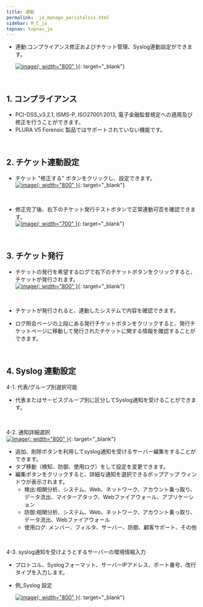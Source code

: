 ```yaml
---
title: 連動
permalink:  ja_manage_peristalsis.html
sidebar: M_C_ja
topnav: topnav_ja
---
```


- 連動:コンプライアンス修正およびチケット管理、Syslog連動設定ができます。

  [![image](/docs/images/Manual/common/manage/peristalsis/ja/1.PNG){: width="800" }](/docs/images/Manual/common/manage/peristalsis/ja/1.PNG){: target="_blank"}

 <br />

## 1. コンプライアンス
- PCI-DSS_v3.2.1, ISMS-P, ISO27001:2013, 電子金融監督規定への適用及び修正を行うことができます。   
- PLURA V5 Forensic 製品ではサポートされていない機能です。

<br />

## 2. チケット連動設定

- チケット "修正する" ボタンをクリックし、設定できます。   
  [![image](/docs/images/Manual/common/manage/peristalsis/ja/2.PNG){: width="800" }](/docs/images/Manual/common/manage/peristalsis/ja/2.PNG){: target="_blank"}

<br />

- 修正完了後、右下のチケット発行テストボタンで正常連動可否を確認できます。   
  [![image](/docs/images/Manual/common/manage/peristalsis/ja/3.PNG){: width="700" }](/docs/images/Manual/common/manage/peristalsis/ja/3.PNG){: target="_blank"}

<br />

## 3. チケット発行

- チケットの発行を希望するログで右下のチケットボタンをクリックすると、チケットが発行されます。   
  [![image](/docs/images/Manual/common/manage/peristalsis/ja/4.PNG){: width="800" }](/docs/images/Manual/common/manage/peristalsis/ja/4.PNG){: target="_blank"}

<br />

- チケットが発行されると、連動したシステムで内容を確認できます。   
  <!--[![image](/docs/images/Manual/common/manage/peristalsis/ja/5.PNG){: width="800" }](/docs/images/Manual/common/manage/peristalsis/ja/5.PNG){: target="_blank"}-->

- ログ照会ページの上段にある発行チケットボタンをクリックすると、発行チケットページに移動して発行されたチケットに関する情報を確認することができます。  
  <!--[![image](/docs/images/Manual/common/manage/peristalsis/ja/6.PNG){: width="800" }](/docs/images/Manual/common/manage/peristalsis/ja/6.PNG){: target="_blank"}-->

<br />

## 4. Syslog 連動設定

4-1. 代表/グループ別選択可能
- 代表またはサービスグループ別に区分してSyslog通知を受けることができます。

<br />

4-2. 通知詳細選択   
  [![image](/docs/images/Manual/common/manage/peristalsis/ja/7.PNG){: width="800" }](/docs/images/Manual/common/manage/peristalsis/ja/7.PNG){: target="_blank"}

- 追加、削除ボタンを利用してsyslog通知を受けるサーバー編集をすることができます。
- タブ移動（検知、防御、使用ログ）をして設定を変更できます。
- 編集ボタンをクリックすると、詳細な通知を選択できるポップアップ ウィンドウが表示されます。
   - 検出:相関分析、システム、Web、ネットワーク、アカウント乗っ取り、データ流出、マイターアタック、Webファイアウォール、アプリケーション
   - 防御:相関分析、システム、Web、ネットワーク、アカウント乗っ取り、データ流出、Webファイアウォール
   - 使用ログ: メンバー、フィルタ、サーバー、防御、顧客サポート、その他

<br />

4-3. syslog通知を受けようとするサーバーの環境情報入力
- プロトコル、Syslogフォーマット、サーバーIPアドレス、ポート番号、改行タイプを入力します。
- 例_Syslog 設定

  [![image](/docs/images/Manual/common/manage/peristalsis/ja/8.PNG){: width="800" }](/docs/images/Manual/common/manage/peristalsis/ja/8.PNG){: target="_blank"}
